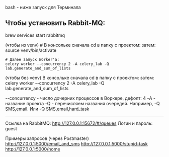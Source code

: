bash - ниже запуск для Терминала
## Чтобы установить Rabbit-MQ:
brew services start rabbitmq

(чтобы из venv)
    # В консольке сначала cd в папку с проектом: затем:
    source venv/bin/activate

    # Далее запуск Worker'a:
    celery worker --concurrency 2 -A celery_lab -Q lab.generate_and_sum_of_lists
(чтобы без venv)
    В консольке сначала cd в папку с проектом: затем:
    celery worker --concurrency 2 -A celery_lab -Q lab.generate_and_sum_of_lists

--concurrency - число дочерних процессов в Воркере, дефолт: 4
-A - название проекта
-Q - перечисляем названия очередей. Например, -Q SMS,email. Или -Q SMS,email,hard_task

-----------------------------

Ссылка на RabbitMQ:
http://127.0.0.1:15672/#/queues
Логин и пароль: guest

Примеры запросов (через Postmaster)
http://127.0.0.1:5000/email_and_sms
http://127.0.0.1:5000/stupid-task
http://127.0.0.1:5000/home